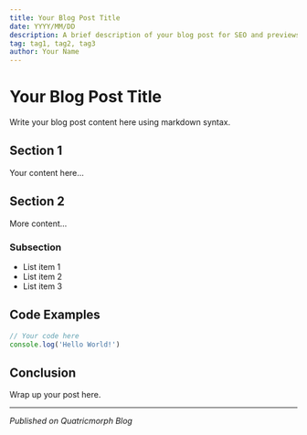 ```yaml
---
title: Your Blog Post Title
date: YYYY/MM/DD
description: A brief description of your blog post for SEO and previews
tag: tag1, tag2, tag3
author: Your Name
---
```


# Your Blog Post Title

Write your blog post content here using markdown syntax.

## Section 1

Your content here...

## Section 2

More content...

### Subsection

- List item 1
- List item 2
- List item 3

## Code Examples

```javascript
// Your code here
console.log('Hello World!')
```

## Conclusion

Wrap up your post here.

---

*Published on Quatricmorph Blog*